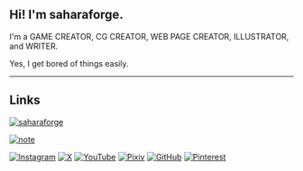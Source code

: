 ## Hi! I'm saharaforge.

I'm a GAME CREATOR, CG CREATOR, WEB PAGE CREATOR, ILLUSTRATOR, and WRITER.

Yes, I get bored of things easily.

 ---
## Links
<!-- 2312100E -->

[![saharaforge](https://img.shields.io/badge/saharaforge.com-F4A261.svg?&style=for-the-badge&logoColor=ffffff)](https://saharaforge.com/)

[![note](https://img.shields.io/badge/note-%23ffffff.svg?&style=for-the-badge&logo=note&logoColor=black)](https://note.com/saharaforge)

[![Instagram](https://img.shields.io/badge/Instagram-%23CF2E92.svg?&style=for-the-badge&logo=Instagram&logoColor=white)](https://instagram.com/saharaforge)
[![X](https://img.shields.io/badge/X-%23000000.svg?&style=for-the-badge&logo=X&logoColor=white)](https://x.com/saharaforge)
[![YouTube](https://img.shields.io/badge/YouTube-%23DA1725.svg?&style=for-the-badge&logo=YouTube&logoColor=white)](https://youtube.com/@saharaforge)
[![Pixiv](https://img.shields.io/badge/Pixiv-%230096fa.svg?&style=for-the-badge&logo=Pixiv&logoColor=white)](https://www.pixiv.net/users/111257690)
[![GitHub](https://img.shields.io/badge/GitHub-%23000000.svg?&style=for-the-badge&logo=GitHub&logoColor=white)](https://github.com/saharaforge)
[![Pinterest](https://img.shields.io/badge/Pinterest-%23E60023.svg?&style=for-the-badge&logo=Pinterest&logoColor=white)](https://pinterest.com/saharaforge/)
